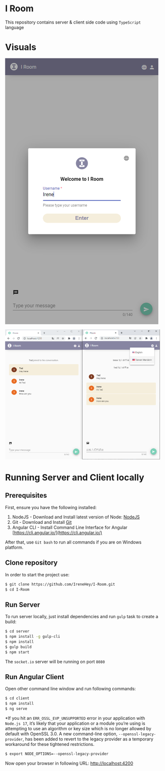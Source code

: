 
I Room
=========================================

This repository contains server & client side code using `TypeScript` language

# Visuals

![image](https://github.com/IreneHey/I-Room/blob/c176a05982897b5dfff6620a7dfb2d559a602908/enter.png)

![image](https://github.com/IreneHey/I-Room/blob/4886a8be7b8c295a7ef42e41df6938f3e9504a4a/chat.png)

# Running Server and Client locally
## Prerequisites

First, ensure you have the following installed:

1. NodeJS - Download and Install latest version of Node: [NodeJS](https://nodejs.org)
2. Git - Download and Install [Git](https://git-scm.com)
3. Angular CLI - Install Command Line Interface for Angular [https://cli.angular.io/](https://cli.angular.io/)

After that, use `Git bash` to run all commands if you are on Windows platform.

## Clone repository

In order to start the project use:

```bash
$ git clone https://github.com/IreneHey/I-Room.git
$ cd I-Room
```

## Run Server

To run server locally, just install dependencies and run `gulp` task to create a build:

```bash
$ cd server
$ npm install -g gulp-cli
$ npm install
$ gulp build
$ npm start
```

The `socket.io` server will be running on port `8080`

## Run Angular Client

Open other command line window and run following commands:

```bash
$ cd client
$ npm install
$ ng serve
```

*If you hit an `ERR_OSSL_EVP_UNSUPPORTED` error in your application with `Node.js 17`, it’s likely that your application or a module you’re using is attempting to use an algorithm or key size which is no longer allowed by default with OpenSSL 3.0. A new command-line option, `--openssl-legacy-provider`, has been added to revert to the legacy provider as a temporary workaround for these tightened restrictions.

```bash
$ export NODE_OPTIONS=--openssl-legacy-provider
```

Now open your browser in following URL: [http://localhost:4200](http://localhost:4200/)


